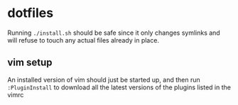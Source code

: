 dotfiles 
========

Running `./install.sh` should be safe since it only changes symlinks and will
refuse to touch any actual files already in place.

vim setup
---------

An installed version of vim should just be started up, and then run
`:PluginInstall` to download all the latest versions of the plugins listed in
the vimrc
